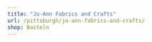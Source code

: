 ```yaml
---
title: "Jo-Ann Fabrics and Crafts"
url: /pittsburgh/jo-ann-fabrics-and-crafts/
shop: Basteln
---
```

